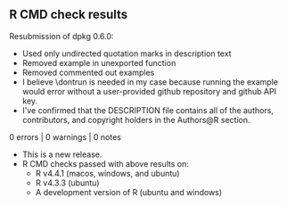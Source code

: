 ## R CMD check results

Resubmission of dpkg 0.6.0:

- Used only undirected quotation marks in description text
- Removed example in unexported function
- Removed commented out examples
- I believe \dontrun is needed in my case because running the example would error without a user-provided github repository and github API key.
- I've confirmed that the DESCRIPTION file contains all of the authors, contributors, and copyright holders in the Authors@R section.

0 errors | 0 warnings | 0 notes

* This is a new release.
* R CMD checks passed with above results on:
  - R v4.4.1 (macos, windows, and ubuntu)
  - R v4.3.3 (ubuntu)
  - A development version of R (ubuntu and windows)
